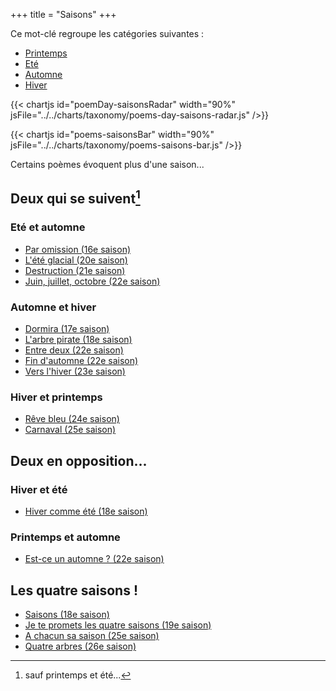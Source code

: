 +++
title = "Saisons"
+++

Ce mot-clé regroupe les catégories suivantes :

- [Printemps](/categories/printemps)
- [Eté](/categories/ete)
- [Automne](/categories/automne)
- [Hiver](/categories/hiver)

{{< chartjs id="poemDay-saisonsRadar" width="90%" jsFile="../../charts/taxonomy/poems-day-saisons-radar.js" />}}

{{< chartjs id="poems-saisonsBar" width="90%" jsFile="../../charts/taxonomy/poems-saisons-bar.js" />}}

Certains poèmes évoquent plus d'une saison...

## Deux qui se suivent[^1]

### Eté et automne
- [Par omission (16e saison)](../../seasons/16_seizieme_saison/par_omission)
- [L'été glacial (20e saison)](../../seasons/20_vingtieme_saison/l_ete_glacial)
- [Destruction (21e saison)](../../seasons/21_vingt_et_unieme_saison/destruction)
- [Juin, juillet, octobre (22e saison)](../../seasons/22_vingt_deuxieme_saison/juin_juillet_octobre)

### Automne et hiver
- [Dormira (17e saison)](../../seasons/17_dix_septieme_saison/dormira)
- [L'arbre pirate (18e saison)](../../seasons/18_dix_huitieme_saison/l_arbre_pirate)
- [Entre deux (22e saison)](../../seasons/22_vingt_deuxieme_saison/entre_deux)
- [Fin d'automne (22e saison)](../../seasons/22_vingt_deuxieme_saison/fin_d_automne)
- [Vers l'hiver (23e saison)](../../seasons/23_vingt_troisieme_saison/vers_l_hiver)

### Hiver et printemps
- [Rêve bleu (24e saison)](../../seasons/24_vingt_quatrieme_saison/reve_bleu)
- [Carnaval (25e saison)](../../seasons/25_vingt_cinquieme_saison/carnaval)

## Deux en opposition...
### Hiver et été
- [Hiver comme été (18e saison)](../../seasons/18_dix_huitieme_saison/hiver_comme_ete)

### Printemps et automne
- [Est-ce un automne ? (22e saison)](../../seasons/22_vingt_deuxieme_saison/est_ce_un_automne)

## Les quatre saisons !
- [Saisons (18e saison)](../../seasons/18_dix_huitieme_saison/saisons)
- [Je te promets les quatre saisons (19e saison)](../../seasons/19_dix_neuvieme_saison/je_te_promets_les_quatre_saisons)
- [A chacun sa saison (25e saison)](../../seasons/25_vingt_cinquieme_saison/a_chacun_sa_saison)
- [Quatre arbres (26e saison)](../../seasons/26_vingt_sixieme_saison/quatre_arbres)

[^1]: sauf printemps et été...